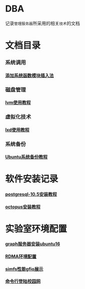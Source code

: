# DBA
记录`管理服务器`所采用的相关`技术`的文档

# 文档目录

### **系统调用**
#### [添加系统函数模块插入法](./添加系统函数模块插入法.md)

### **磁盘管理**
#### [lvm使用教程](./lvm使用教程.md)

### **虚拟化技术**
#### [lxd使用教程](./lxd使用教程.md)

### **系统备份**
#### [Ubuntu系统备份教程](./Ubuntu系统备份教程.md)

# 软件安装记录
#### [postgresql-10.5安装教程](./软件安装记录/postgresql-10.5安装教程)
#### [octopus安装教程](./octopus安装教程.md)

# 实验室环境配置
#### [graph服务器安装ubuntu16](./实验室环境配置/graph服务器安装ubuntu16.md)
#### [RDMA环境配置](./实验室环境配置/RDMA环境配置.md)
#### [simfs性能gfio展示](./实验室环境配置/simfs性能gfio展示.md)
#### [命令行登陆校园网](./实验室环境配置/命令行登陆校园网.md)